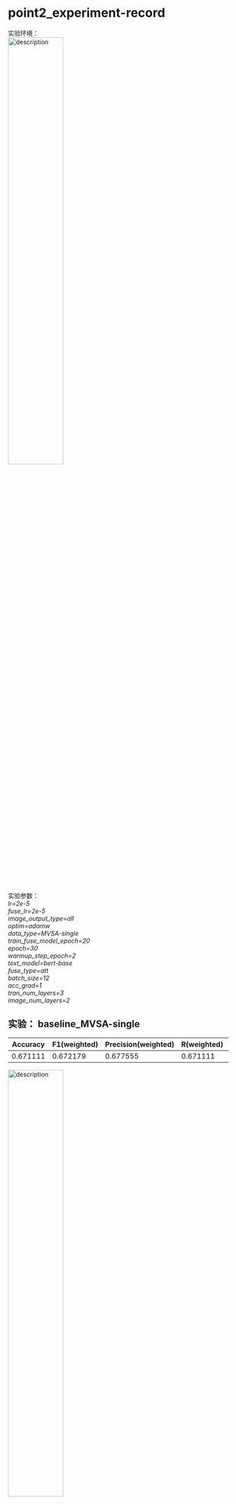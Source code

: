 # point2_experiment-record
实验环境：  
<img src="https://github.com/user-attachments/assets/1ed4d349-a205-45a0-aeea-d0bc94919496" alt="description" style="width: 50%; height: auto;">  
实验参数：  
  *lr=2e-5*  
  *fuse_lr=2e-5*  
  *image_output_type=all*  
  *optim=adamw*  
  *data_type=MVSA-single*  
  *train_fuse_model_epoch=20*  
  *epoch=30*  
  *warmup_step_epoch=2*  
  *text_model=bert-base*  
  *fuse_type=att*  
  *batch_size=12*  
  *acc_grad=1*  
  *tran_num_layers=3*  
  *image_num_layers=2*  
## 实验： baseline_MVSA-single
| Accuracy | F1(weighted) | Precision(weighted) | R(weighted) | F1(macro) | Precision | R | loss
| --- | --- | --- | --- | --- | --- |  --- |   --- | 
| 0.671111 | 0.672179 | 0.677555 | 0.671111 | 0.573175 | 0.573550 | 0.577306 | 0.009768 | 

<img src="https://github.com/user-attachments/assets/5e634768-5045-415c-8ac1-a715c282a4c9" alt="description" style="width: 50%; height: auto;">

## 实验：baseline_MVSA-multiple  
| Accuracy | F1(weighted) | Precision(weighted) | R(weighted) | F1(macro) | Precision | R | loss
| --- | --- | --- | --- | --- | --- |  --- |   --- | 
| 0.674118 | 0.655297 | 0.646247 | 0.674118 | 0.511616 | 0.543621 | 0.495049 | 0.008646 | 
<img src="https://github.com/user-attachments/assets/7825323e-5bc4-4b5a-ab7f-602272faba81" alt="description" style="width: 50%; height: auto;">

## 实验： baseline_BILSTM-CNN-attention_MVSA-single  
实验参数：  
<img src="https://github.com/user-attachments/assets/a1bf705f-4869-4a37-8c3c-f50ce7af4b33" alt="description" style="width: 30%; height: auto;">

| Accuracy | F1(weighted) | Precision(weighted) | R(weighted) | F1(macro) | Precision | R | loss
| --- | --- | --- | --- | --- | --- |  --- |   --- | 
| 0.697778 | 0.702889 | 0.709073 | 0.697778 | 0.592002 | 0.587000 | 0.599027 | 0.007094 | 
<img src="https://github.com/user-attachments/assets/34ddbcd8-7d93-456c-9db8-5718a88ddb49" alt="description" style="width: 50%; height: auto;">

## 实验： baseline_BILSTM-CNN-attention_MVSA-multiple   
实验参数：  
<img src="https://github.com/user-attachments/assets/a1bf705f-4869-4a37-8c3c-f50ce7af4b33" alt="description" style="width: 30%; height: auto;">

| Accuracy | F1(weighted) | Precision(weighted) | R(weighted) | F1(macro) | Precision | R | loss
| --- | --- | --- | --- | --- | --- |  --- |   --- | 
| 0.687059 | 0.673633 | 0.666722 | 0.687059 | 0.545090 | 0.554448 | 0.542327 | 0.003695 | 
<img src="https://github.com/user-attachments/assets/e93c42c9-d066-4aee-8ec7-64b8e3eefa54" alt="description" style="width: 50%; height: auto;">

